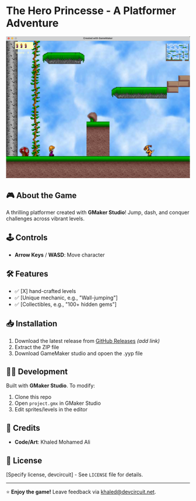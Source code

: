 # The Hero Princesse - A Platformer Adventure

![Your Game Screenshot](screenshot.png)  


## 🎮 About the Game
A thrilling platformer created with **GMaker Studio**! Jump, dash, and conquer challenges across vibrant levels. 
## 🕹️ Controls
- **Arrow Keys** / **WASD**: Move character


## 🛠️ Features
- ✅ [X] hand-crafted levels
- ✅ [Unique mechanic, e.g., "Wall-jumping"]
- ✅ [Collectibles, e.g., "100+ hidden gems"]

## 📥 Installation
1. Download the latest release from [GitHub Releases](#) *(add link)*
2. Extract the ZIP file
3. Download GameMaker studio  and opoen the .yyp file


## 🧑‍💻 Development
Built with **GMaker Studio**. To modify:
1. Clone this repo
2. Open `project.gmx` in GMaker Studio
3. Edit sprites/levels in the editor

## 📜 Credits
- **Code/Art**: Khaled Mohamed Ali


## 📄 License
[Specify license, devcircuit] - See `LICENSE` file for details.

---
⭐ **Enjoy the game!** Leave feedback via  khaled@devcircuit.net.

